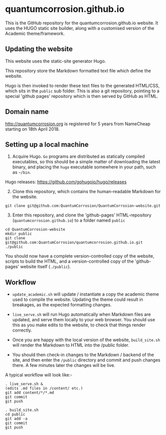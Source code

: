 # quantumcorrosion.github.io

This is the GitHub repository for the quantumcorrosion.github.io website. 
It uses the HUGO static site builder, along with a customised version of the
Academic theme/framework. 

## Updating the website

This website uses the static-site generator Hugo. 

This repository store the Markdown formatted text file which define the
website. 

Hugo is then invoked to render these text files to the generated HTML/CSS,
which sits in the `public` sub folder. 
This is also a git repository, pointing to a special 'github pages' repository
which is then served by GitHub as HTML.

## Domain name

http://quantumcorrosion.org is registered for 5 years from NameCheap starting on 18th April 2018.

## Setting up a local machine

1) Acquire Hugo. `Go` programs are distributed as statically compiled executables, so this should be a simple matter of downloading the latest binary, and placing the `hugo` executable somewhere in your path, such as `~/bin`. 

Hugo releases: https://github.com/gohugoio/hugo/releases

2) Clone this repository, which contains the human-readable Markdown for the website.

`git clone git@github.com:QuantumCorrosion/QuantumCorrosion-website.git `

3) Enter this repository, and clone the 'github-pages' HTML-repository (`quantumcorrosion.github.io`) to a folder named `public`

```
cd QuantumCorrosion-website
mkdir public
git clone git@github.com:QuantumCorrosion/quantumcorrosion.github.io.git ./public
```

You should now have a complete version-controlled copy of the website, scripts to build the HTML, and a version-controlled copy of the 'github-pages' website itself (`./public`).

## Workflow

* `update_academic.sh` will update / instantiate a copy the academic theme used to compile the website. Updating the theme could result in breakages, as the expected formatting changes. 

* `live_serve.sh` will run Hugo automatically when Markdown files are updated, and serve them locally to your web browser. You should use this as you make edits to the website, to check that things render correctly. 

* Once you are happy with the local version of the website, `build_site.sh` will render the Markdown to HTML into the /public folder. 

* You should then check-in changes to the Markdown / backend of the site, and then enter the `/public` directory and commit and push changes there. A few minutes later the changes will be live.

A typical workflow will look like:-

```
. live_serve.sh &
(edits .md files in /content/ etc.)
git add content/*/*.md
git commit
git push

. build_site.sh
cd public
git add -a
git commit
git push
```
